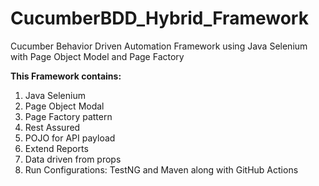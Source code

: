 # CucumberBDD_Hybrid_Framework
Cucumber Behavior Driven Automation Framework using Java Selenium with Page Object Model and Page Factory

**This Framework contains:**
1. Java Selenium
2. Page Object Modal
3. Page Factory pattern
4. Rest Assured
5. POJO for API payload
6. Extend Reports
7. Data driven from props
8. Run Configurations:
    TestNG and Maven along with GitHub Actions
